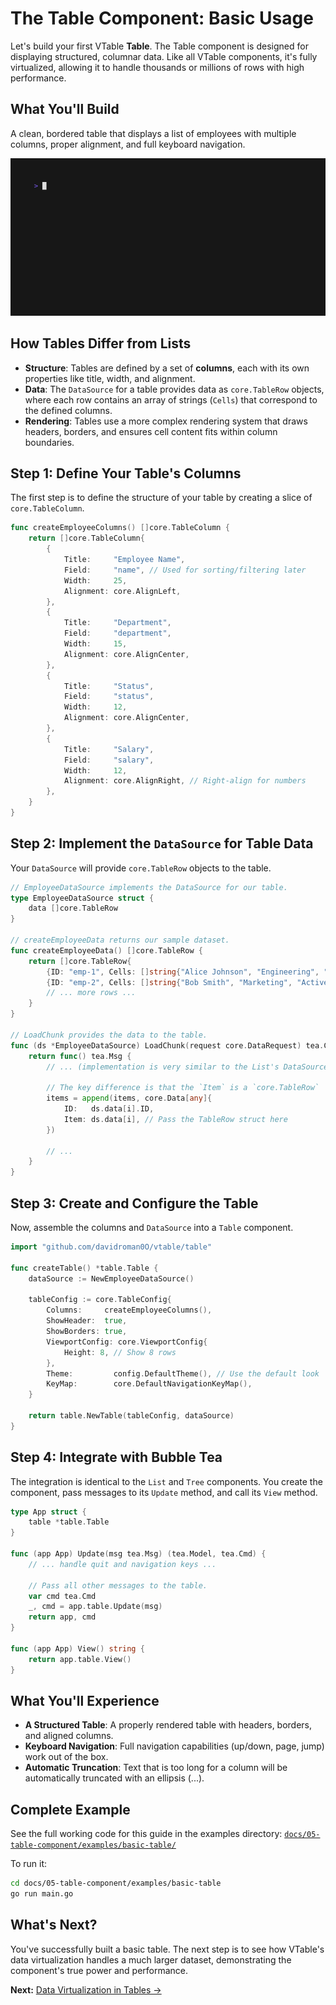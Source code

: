 # The Table Component: Basic Usage

Let's build your first VTable **Table**. The Table component is designed for displaying structured, columnar data. Like all VTable components, it's fully virtualized, allowing it to handle thousands or millions of rows with high performance.

## What You'll Build

A clean, bordered table that displays a list of employees with multiple columns, proper alignment, and full keyboard navigation.

![Basic VTable Table](examples/basic-table/basic-table.gif)

## How Tables Differ from Lists

-   **Structure**: Tables are defined by a set of **columns**, each with its own properties like title, width, and alignment.
-   **Data**: The `DataSource` for a table provides data as `core.TableRow` objects, where each row contains an array of strings (`Cells`) that correspond to the defined columns.
-   **Rendering**: Tables use a more complex rendering system that draws headers, borders, and ensures cell content fits within column boundaries.

## Step 1: Define Your Table's Columns

The first step is to define the structure of your table by creating a slice of `core.TableColumn`.

```go
func createEmployeeColumns() []core.TableColumn {
	return []core.TableColumn{
		{
			Title:     "Employee Name",
			Field:     "name", // Used for sorting/filtering later
			Width:     25,
			Alignment: core.AlignLeft,
		},
		{
			Title:     "Department",
			Field:     "department",
			Width:     15,
			Alignment: core.AlignCenter,
		},
		{
			Title:     "Status",
			Field:     "status",
			Width:     12,
			Alignment: core.AlignCenter,
		},
		{
			Title:     "Salary",
			Field:     "salary",
			Width:     12,
			Alignment: core.AlignRight, // Right-align for numbers
		},
	}
}
```

## Step 2: Implement the `DataSource` for Table Data

Your `DataSource` will provide `core.TableRow` objects to the table.

```go
// EmployeeDataSource implements the DataSource for our table.
type EmployeeDataSource struct {
	data []core.TableRow
}

// createEmployeeData returns our sample dataset.
func createEmployeeData() []core.TableRow {
	return []core.TableRow{
		{ID: "emp-1", Cells: []string{"Alice Johnson", "Engineering", "Active", "$75,000"}},
		{ID: "emp-2", Cells: []string{"Bob Smith", "Marketing", "Active", "$65,000"}},
		// ... more rows ...
	}
}

// LoadChunk provides the data to the table.
func (ds *EmployeeDataSource) LoadChunk(request core.DataRequest) tea.Cmd {
	return func() tea.Msg {
		// ... (implementation is very similar to the List's DataSource)

		// The key difference is that the `Item` is a `core.TableRow`
		items = append(items, core.Data[any]{
			ID:   ds.data[i].ID,
			Item: ds.data[i], // Pass the TableRow struct here
		})

		// ...
	}
}
```

## Step 3: Create and Configure the Table

Now, assemble the columns and `DataSource` into a `Table` component.

```go
import "github.com/davidroman0O/vtable/table"

func createTable() *table.Table {
    dataSource := NewEmployeeDataSource()

    tableConfig := core.TableConfig{
        Columns:     createEmployeeColumns(),
        ShowHeader:  true,
        ShowBorders: true,
        ViewportConfig: core.ViewportConfig{
            Height: 8, // Show 8 rows
        },
        Theme:         config.DefaultTheme(), // Use the default look
        KeyMap:        core.DefaultNavigationKeyMap(),
    }

    return table.NewTable(tableConfig, dataSource)
}
```

## Step 4: Integrate with Bubble Tea

The integration is identical to the `List` and `Tree` components. You create the component, pass messages to its `Update` method, and call its `View` method.

```go
type App struct {
	table *table.Table
}

func (app App) Update(msg tea.Msg) (tea.Model, tea.Cmd) {
	// ... handle quit and navigation keys ...

	// Pass all other messages to the table.
	var cmd tea.Cmd
	_, cmd = app.table.Update(msg)
	return app, cmd
}

func (app App) View() string {
	return app.table.View()
}
```

## What You'll Experience

-   **A Structured Table**: A properly rendered table with headers, borders, and aligned columns.
-   **Keyboard Navigation**: Full navigation capabilities (up/down, page, jump) work out of the box.
-   **Automatic Truncation**: Text that is too long for a column will be automatically truncated with an ellipsis (...).

## Complete Example

See the full working code for this guide in the examples directory:
[`docs/05-table-component/examples/basic-table/`](examples/basic-table/)

To run it:
```bash
cd docs/05-table-component/examples/basic-table
go run main.go
```

## What's Next?

You've successfully built a basic table. The next step is to see how VTable's data virtualization handles a much larger dataset, demonstrating the component's true power and performance.

**Next:** [Data Virtualization in Tables →](02-data-virtualization.md) 
